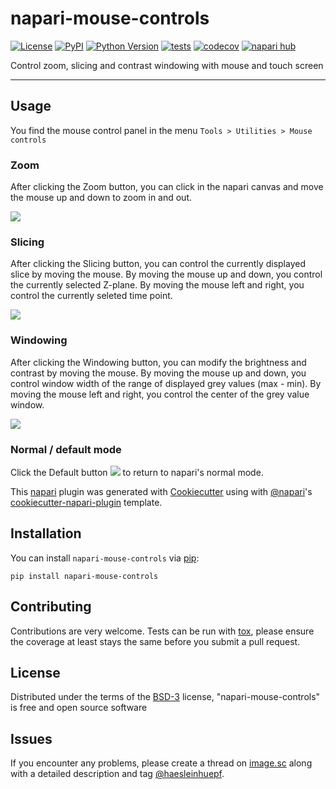 # napari-mouse-controls

[![License](https://img.shields.io/pypi/l/napari-mouse-controls.svg?color=green)](https://github.com/haesleinhuepf/napari-mouse-controls/raw/main/LICENSE)
[![PyPI](https://img.shields.io/pypi/v/napari-mouse-controls.svg?color=green)](https://pypi.org/project/napari-mouse-controls)
[![Python Version](https://img.shields.io/pypi/pyversions/napari-mouse-controls.svg?color=green)](https://python.org)
[![tests](https://github.com/haesleinhuepf/napari-mouse-controls/workflows/tests/badge.svg)](https://github.com/haesleinhuepf/napari-mouse-controls/actions)
[![codecov](https://codecov.io/gh/haesleinhuepf/napari-mouse-controls/branch/main/graph/badge.svg)](https://codecov.io/gh/haesleinhuepf/napari-mouse-controls)
[![napari hub](https://img.shields.io/endpoint?url=https://api.napari-hub.org/shields/napari-mouse-controls)](https://napari-hub.org/plugins/napari-mouse-controls)

Control zoom, slicing and contrast windowing with mouse and touch screen

----------------------------------

## Usage

You find the mouse control panel in the menu `Tools > Utilities > Mouse controls`

### Zoom

After clicking the Zoom button, you can click in the napari canvas and move the mouse up and down to zoom in and out.

![](https://github.com/haesleinhuepf/napari-mouse-controls/raw/main/docs/zoom.gif)

### Slicing

After clicking the Slicing button, you can control the currently displayed slice by moving the mouse.
By moving the mouse up and down, you control the currently selected Z-plane.
By moving the mouse left and right, you control the currently seleted time point.

![](https://github.com/haesleinhuepf/napari-mouse-controls/raw/main/docs/slicing.gif)

### Windowing

After clicking the Windowing button, you can modify the brightness and contrast by moving the mouse. 
By moving the mouse up and down, you control window width of the range of displayed grey values (max - min).
By moving the mouse left and right, you control the center of the grey value window. 

![](https://github.com/haesleinhuepf/napari-mouse-controls/raw/main/docs/windowing.gif)

### Normal / default mode

Click the Default button ![](https://github.com/haesleinhuepf/napari-mouse-controls/raw/main/src/napari_mouse_controls/icons/Default.png)
to return to napari's normal mode.


This [napari] plugin was generated with [Cookiecutter] using with [@napari]'s [cookiecutter-napari-plugin] template.


## Installation

You can install `napari-mouse-controls` via [pip]:

    pip install napari-mouse-controls

## Contributing

Contributions are very welcome. Tests can be run with [tox], please ensure
the coverage at least stays the same before you submit a pull request.

## License

Distributed under the terms of the [BSD-3] license,
"napari-mouse-controls" is free and open source software

## Issues

If you encounter any problems, please create a thread on [image.sc] along with a detailed description and tag [@haesleinhuepf].

[napari]: https://github.com/napari/napari
[Cookiecutter]: https://github.com/audreyr/cookiecutter
[@napari]: https://github.com/napari
[MIT]: http://opensource.org/licenses/MIT
[BSD-3]: http://opensource.org/licenses/BSD-3-Clause
[GNU GPL v3.0]: http://www.gnu.org/licenses/gpl-3.0.txt
[GNU LGPL v3.0]: http://www.gnu.org/licenses/lgpl-3.0.txt
[Apache Software License 2.0]: http://www.apache.org/licenses/LICENSE-2.0
[Mozilla Public License 2.0]: https://www.mozilla.org/media/MPL/2.0/index.txt
[cookiecutter-napari-plugin]: https://github.com/napari/cookiecutter-napari-plugin

[file an issue]: https://github.com/haesleinhuepf/napari-mouse-controls/issues

[napari]: https://github.com/napari/napari
[tox]: https://tox.readthedocs.io/en/latest/
[pip]: https://pypi.org/project/pip/
[PyPI]: https://pypi.org/
[image.sc]: https://image.sc

[@haesleinhuepf]: https://twitter.com/haesleinhuepf
